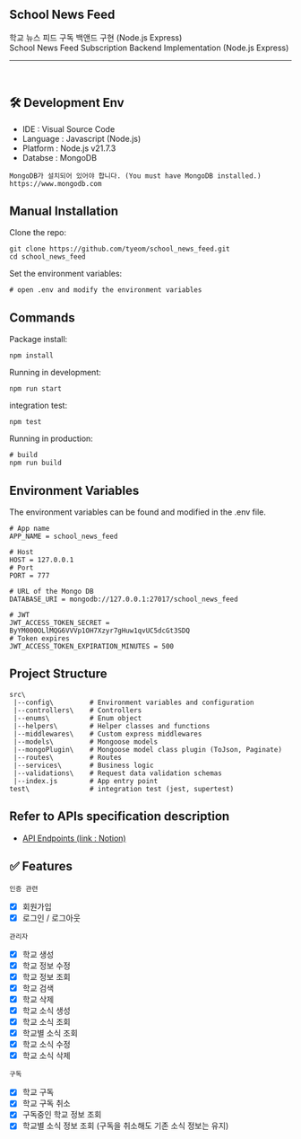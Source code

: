 ## School News Feed
학교 뉴스 피드 구독 백앤드 구현 (Node.js Express)<br/>
School News Feed Subscription Backend Implementation (Node.js Express)

***

<br/>

🛠️ Development Env
-
- IDE : Visual Source Code
- Language : Javascript (Node.js)
- Platform : Node.js v21.7.3
- Databse : MongoDB

```
MongoDB가 설치되어 있어야 합니다. (You must have MongoDB installed.)
https://www.mongodb.com
```

Manual Installation
-

Clone the repo:
```
git clone https://github.com/tyeom/school_news_feed.git
cd school_news_feed
```

Set the environment variables:
```
# open .env and modify the environment variables
```

Commands
-
Package install:
```
npm install
```

Running in development:
```
npm run start
```

integration test:
```
npm test
```

Running in production:
```
# build
npm run build
```

Environment Variables
-
The environment variables can be found and modified in the .env file.
```
# App name
APP_NAME = school_news_feed

# Host
HOST = 127.0.0.1
# Port
PORT = 777

# URL of the Mongo DB
DATABASE_URI = mongodb://127.0.0.1:27017/school_news_feed

# JWT
JWT_ACCESS_TOKEN_SECRET = ByYM000OLlMQG6VVVp1OH7Xzyr7gHuw1qvUC5dcGt3SDQ
# Token expires
JWT_ACCESS_TOKEN_EXPIRATION_MINUTES = 500
```

Project Structure
-
```
src\
 |--config\         # Environment variables and configuration
 |--controllers\    # Controllers
 |--enums\          # Enum object
 |--helpers\        # Helper classes and functions
 |--middlewares\    # Custom express middlewares
 |--models\         # Mongoose models
 |--mongoPlugin\    # Mongoose model class plugin (ToJson, Paginate)
 |--routes\         # Routes
 |--services\       # Business logic
 |--validations\    # Request data validation schemas
 |--index.js        # App entry point
test\               # integration test (jest, supertest)
```

Refer to APIs specification description
-
- [API Endpoints (link : Notion)](https://arooong.notion.site/API-cd65a7f7c2e54bd69bacfa9b6fd3422c?pvs=4)

✅ Features
-

``인증 관련``
- [x] 회원가입
- [x] 로그인 / 로그아웃

``관리자``
- [x] 학교 생성
- [x] 학교 정보 수정
- [x] 학교 정보 조회
- [x] 학교 검색
- [x] 학교 삭제
- [x] 학교 소식 생성
- [x] 학교 소식 조회
- [x] 학교별 소식 조회
- [x] 학교 소식 수정
- [x] 학교 소식 삭제

``구독``
- [x] 학교 구독
- [x] 학교 구독 취소
- [x] 구독중인 학교 정보 조회
- [x] 학교별 소식 정보 조회 (구독을 취소해도 기존 소식 정보는 유지)
